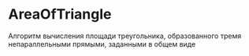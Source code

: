 # AreaOfTriangle
Алгоритм вычисления площади треугольника, образованного тремя непараллельными прямыми, заданными в общем виде
